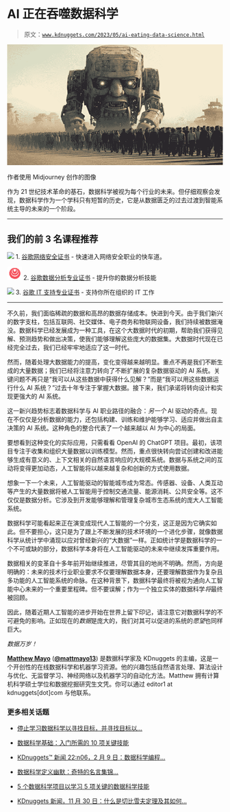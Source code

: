 # AI 正在吞噬数据科学

> 原文：[`www.kdnuggets.com/2023/05/ai-eating-data-science.html`](https://www.kdnuggets.com/2023/05/ai-eating-data-science.html)

![AI 正在吞噬数据科学](img/048706c119ff7c3a6b6a71ed99b7a16b.png)

作者使用 Midjourney 创作的图像

作为 21 世纪技术革命的基石，数据科学被视为每个行业的未来。但仔细观察会发现，数据科学作为一个学科只有短暂的历史，它是从数据匮乏的过去过渡到智能系统主导的未来的一个阶段。

* * *

## 我们的前 3 名课程推荐

![](img/0244c01ba9267c002ef39d4907e0b8fb.png) 1\. [谷歌网络安全证书](https://www.kdnuggets.com/google-cybersecurity) - 快速进入网络安全职业的快车道。

![](img/e225c49c3c91745821c8c0368bf04711.png) 2\. [谷歌数据分析专业证书](https://www.kdnuggets.com/google-data-analytics) - 提升你的数据分析技能

![](img/0244c01ba9267c002ef39d4907e0b8fb.png) 3\. [谷歌 IT 支持专业证书](https://www.kdnuggets.com/google-itsupport) - 支持你所在组织的 IT 工作

* * *

不久前，我们面临稀疏的数据和高昂的数据存储成本。快进到今天。由于我们新兴的数字支柱，包括互联网、社交媒体、电子商务和物联网设备，我们持续被数据淹没。数据科学已经发展成为一种工具，在这个大数据时代的初期，帮助我们获得见解、预测趋势和做出决策，使我们能够理解这些庞大的数据集。大数据时代现在已经完全过去，我们已经牢牢地适应了这一时代。

然而，随着处理大数据能力的提高，变化变得越来越明显。重点不再是我们不断生成的大量数据；我们已经将注意力转向了不断扩展的复杂数据驱动的 AI 系统。关键问题不再只是“我可以从这些数据中获得什么见解？”而是“我可以用这些数据运行什么 AI 系统？”过去十年专注于掌握大数据。接下来，我们承诺将转向设计和实现更强大的 AI 系统。

这一新兴趋势标志着数据科学与 AI 职业路径的融合：*另一个* AI 驱动的奇点。现在不仅仅是分析数据的能力，还包括构建、训练和维护能够学习、适应并做出自主决策的 AI 系统。这种角色的整合代表了一个越来越以 AI 为中心的局面。

要想看到这种变化的实际应用，只需看看 OpenAI 的 ChatGPT 项目。最初，该项目专注于收集和组织大量数据以训练模型。然而，重点很快转向尝试创建和改进能够生成有意义的、上下文相关的自然语言响应的大规模系统。数据与系统之间的互动将变得更加动态，人工智能将以越来越复杂和创新的方式使用数据。

想象一下一个未来，人工智能驱动的智能城市成为常态。传感器、设备、人类互动等产生的大量数据将被人工智能用于控制交通流量、能源消耗、公共安全等。这不仅仅是数据分析。它涉及到开发能够理解和管理复杂城市生态系统的庞大人工智能系统。

数据科学可能看起来正在演变成现代人工智能的一个分支，这正是因为它确实如此。但不要担心，这只是为了跟上不断发展的技术环境的一个进化步骤，就像数据科学从统计学中涌现以应对曾经新兴的“大数据”一样。正如统计学是数据科学的一个不可或缺的部分，数据科学本身将在人工智能驱动的未来中继续发挥重要作用。

数据相关的变革自十多年前开始继续推进，尽管其目的地尚不明确。然而，方向是明确的：未来的技术行业职业要求不仅要理解数据本身，还要理解数据作为复杂且多功能的人工智能系统的命脉。在这种背景下，数据科学最终将被视为通向人工智能中心未来的一个重要里程碑。但不要误解；作为一个独立实体的数据科学*将*最终被回顾。

因此，随着近期人工智能的进步开始在世界上留下印记，请注意它对数据科学的不可避免的影响。正如现在的*数据*是庞大的，我们对其可以促进的系统的*愿望*也同样巨大。

*数据万岁！*

**[Matthew Mayo](https://www.linkedin.com/in/mattmayo13/)** ([**@mattmayo13**](https://twitter.com/mattmayo13)) 是数据科学家及 KDnuggets 的主编，这是一个开创性的在线数据科学和机器学习资源。他的兴趣包括自然语言处理、算法设计与优化、无监督学习、神经网络以及机器学习的自动化方法。Matthew 拥有计算机科学硕士学位和数据挖掘研究生文凭。你可以通过 editor1 at kdnuggets[dot]com 与他联系。

### 更多相关话题

+   [停止学习数据科学以寻找目标，并寻找目标以...](https://www.kdnuggets.com/2021/12/stop-learning-data-science-find-purpose.html)

+   [数据科学基础：入门所需的 10 项关键技能](https://www.kdnuggets.com/2020/10/data-science-minimum-10-essential-skills.html)

+   [KDnuggets™ 新闻 22:n06，2 月 9 日：数据科学编程…](https://www.kdnuggets.com/2022/n06.html)

+   [数据科学定义幽默：奇特的名言集锦…](https://www.kdnuggets.com/2022/02/data-science-definition-humor.html)

+   [5 个数据科学项目以学习 5 项关键的数据科学技能](https://www.kdnuggets.com/2022/03/5-data-science-projects-learn-5-critical-data-science-skills.html)

+   [KDnuggets 新闻，11 月 30 日：什么是切比雪夫定理及其如何…](https://www.kdnuggets.com/2022/n46.html)

